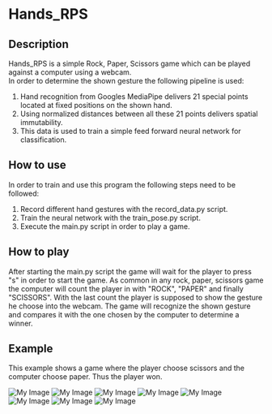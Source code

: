# Hands_RPS

## Description

Hands_RPS is a simple Rock, Paper, Scissors game which can be played against a computer using a webcam.         
In order to determine the shown gesture the following pipeline is used:
1. Hand recognition from Googles MediaPipe delivers 21 special points located at fixed positions on the shown hand.
2. Using normalized distances between all these 21 points delivers spatial immutability.
3. This data is used to train a simple feed forward neural network for classification.

## How to use

In order to train and use this program the following steps need to be followed:
1. Record different hand gestures with the record_data.py script.
2. Train the neural network with the train_pose.py script.
3. Execute the main.py script in order to play a game.

## How to play

After starting the main.py script the game will wait for the player to press "s" in order to start the game.
As common in any rock, paper, scissors game the computer will count the player in with "ROCK", "PAPER" and finally "SCISSORS".
With the last count the player is supposed to show the gesture he choose into the webcam. The game will recognize the shown gesture and
compares it with the one chosen by the computer to determine a winner.

## Example

This example shows a game where the player choose scissors and the computer choose paper. Thus the player won.

![My Image](./example/1.png)
![My Image](./example/2.png)
![My Image](./example/3.png)
![My Image](./example/4.png)
![My Image](./example/5.png)
![My Image](./example/6.png)
![My Image](./example/7.png)
![My Image](./example/8.png)
